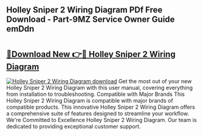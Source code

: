 ## Holley Sniper 2 Wiring Diagram PDf Free Download - Part-9MZ Service Owner Guide emDdn

# <h2><a href="http://dfsmhq.blite.top/?on=Holley+Sniper+2+Wiring+Diagram">🔗Download New 👉🔴 Holley Sniper 2 Wiring Diagram</a></h2>

[![Holley Sniper 2 Wiring Diagram download](https://i.imgur.com/lujVjoI.png)](http://dfsmhq.blite.top/?on=Holley+Sniper+2+Wiring+Diagram)
Get the most out of your new Holley Sniper 2 Wiring Diagram with this user manual, covering everything from installation to troubleshooting. Compatible with Major Brands This Holley Sniper 2 Wiring Diagram is compatible with major brands of compatible products. This innovative Holley Sniper 2 Wiring Diagram offers a comprehensive suite of features designed to streamline your workflow. We're Committed to Excellence Holley Sniper 2 Wiring Diagram. Our team is dedicated to providing exceptional customer support.
